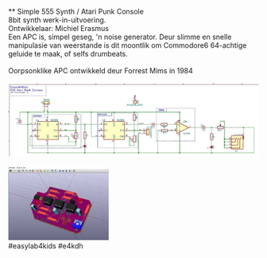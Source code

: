 ** Simple 555 Synth / Atari Punk Console<br/>
8bit synth werk-in-uitvoering.<br/>
Ontwikkelaar: Michiel Erasmus<br/>
Een APC is, simpel geseg, 'n noise generator. Deur slimme en snelle manipulasie van weerstande is dit moontlik om Commodore6 64-achtige geluide te maak, of selfs drumbeats.<br/>
<br/>
Oorpsonklike APC ontwikkeld deur Forrest Mims in 1984<br/>
<br/>
<img src="https://github.com/pappavis/EasyLab-Atari-Punk-Console/blob/master/KiCAD/Simple%20555%20Synth/plaatjes/Simple%20555%20Synth-schema.jpg?raw=true"><br/>
<br/>
<img src="https://github.com/pappavis/EasyLab-Atari-Punk-Console/blob/master/KiCAD/Simple%20555%20Synth/plaatjes/Simple%20555%20Synth-3d.jpg?raw=true" width="40%" height="40%"><br/>
#easylab4kids #e4kdh<br/>
